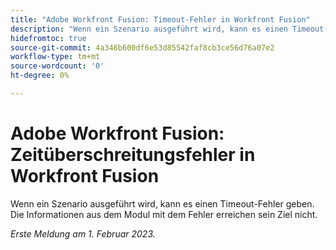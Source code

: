```yaml
---
title: "Adobe Workfront Fusion: Timeout-Fehler in Workfront Fusion"
description: "Wenn ein Szenario ausgeführt wird, kann es einen Timeout-Fehler geben. Die Informationen aus dem Modul mit dem Fehler erreichen sein Ziel nicht."
hidefromtoc: true
source-git-commit: 4a346b600df6e53d85542faf8cb3ce56d76a07e2
workflow-type: tm+mt
source-wordcount: '0'
ht-degree: 0%

---
```



# Adobe Workfront Fusion: Zeitüberschreitungsfehler in Workfront Fusion

Wenn ein Szenario ausgeführt wird, kann es einen Timeout-Fehler geben. Die Informationen aus dem Modul mit dem Fehler erreichen sein Ziel nicht.

_Erste Meldung am 1. Februar 2023._

